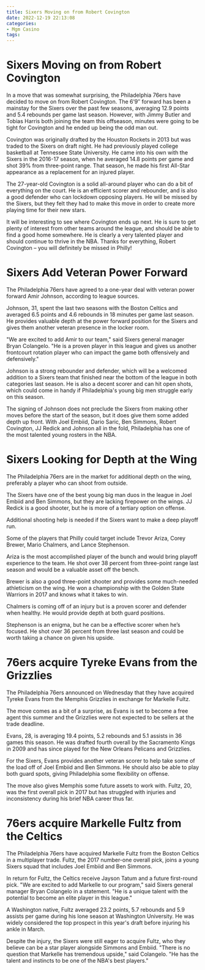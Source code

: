 ```yaml
---
title: Sixers Moving on from Robert Covington
date: 2022-12-19 22:13:08
categories:
- Mgm Casino
tags:
---
```



#  Sixers Moving on from Robert Covington

In a move that was somewhat surprising, the Philadelphia 76ers have decided to move on from Robert Covington. The 6’9″ forward has been a mainstay for the Sixers over the past few seasons, averaging 12.9 points and 5.4 rebounds per game last season. However, with Jimmy Butler and Tobias Harris both joining the team this offseason, minutes were going to be tight for Covington and he ended up being the odd man out.

Covington was originally drafted by the Houston Rockets in 2013 but was traded to the Sixers on draft night. He had previously played college basketball at Tennessee State University. He came into his own with the Sixers in the 2016-17 season, when he averaged 14.8 points per game and shot 39% from three-point range. That season, he made his first All-Star appearance as a replacement for an injured player.

The 27-year-old Covington is a solid all-around player who can do a bit of everything on the court. He is an efficient scorer and rebounder, and is also a good defender who can lockdown opposing players. He will be missed by the Sixers, but they felt they had to make this move in order to create more playing time for their new stars.

It will be interesting to see where Covington ends up next. He is sure to get plenty of interest from other teams around the league, and should be able to find a good home somewhere. He is clearly a very talented player and should continue to thrive in the NBA. Thanks for everything, Robert Covington – you will definitely be missed in Philly!

#  Sixers Add Veteran Power Forward

The Philadelphia 76ers have agreed to a one-year deal with veteran power forward Amir Johnson, according to league sources.

Johnson, 31, spent the last two seasons with the Boston Celtics and averaged 6.5 points and 4.6 rebounds in 18 minutes per game last season. He provides valuable depth at the power forward position for the Sixers and gives them another veteran presence in the locker room.

"We are excited to add Amir to our team," said Sixers general manager Bryan Colangelo. "He is a proven player in this league and gives us another frontcourt rotation player who can impact the game both offensively and defensively."

Johnson is a strong rebounder and defender, which will be a welcomed addition to a Sixers team that finished near the bottom of the league in both categories last season. He is also a decent scorer and can hit open shots, which could come in handy if Philadelphia's young big men struggle early on this season.

The signing of Johnson does not preclude the Sixers from making other moves before the start of the season, but it does give them some added depth up front. With Joel Embiid, Dario Saric, Ben Simmons, Robert Covington, JJ Redick and Johnson all in the fold, Philadelphia has one of the most talented young rosters in the NBA.

#  Sixers Looking for Depth at the Wing

The Philadelphia 76ers are in the market for additional depth on the wing, preferably a player who can shoot from outside.

The Sixers have one of the best young big man duos in the league in Joel Embiid and Ben Simmons, but they are lacking firepower on the wings. JJ Redick is a good shooter, but he is more of a tertiary option on offense.

Additional shooting help is needed if the Sixers want to make a deep playoff run.

Some of the players that Philly could target include Trevor Ariza, Corey Brewer, Mario Chalmers, and Lance Stephenson.

Ariza is the most accomplished player of the bunch and would bring playoff experience to the team. He shot over 38 percent from three-point range last season and would be a valuable asset off the bench.

Brewer is also a good three-point shooter and provides some much-needed athleticism on the wing. He won a championship with the Golden State Warriors in 2017 and knows what it takes to win.

Chalmers is coming off of an injury but is a proven scorer and defender when healthy. He would provide depth at both guard positions.

Stephenson is an enigma, but he can be a effective scorer when he’s focused. He shot over 36 percent from three last season and could be worth taking a chance on given his upside.

#  76ers acquire Tyreke Evans from the Grizzlies

The Philadelphia 76ers announced on Wednesday that they have acquired Tyreke Evans from the Memphis Grizzlies in exchange for Markelle Fultz.

The move comes as a bit of a surprise, as Evans is set to become a free agent this summer and the Grizzlies were not expected to be sellers at the trade deadline.

Evans, 28, is averaging 19.4 points, 5.2 rebounds and 5.1 assists in 36 games this season. He was drafted fourth overall by the Sacramento Kings in 2009 and has since played for the New Orleans Pelicans and Grizzlies.

For the Sixers, Evans provides another veteran scorer to help take some of the load off of Joel Embiid and Ben Simmons. He should also be able to play both guard spots, giving Philadelphia some flexibility on offense.

The move also gives Memphis some future assets to work with. Fultz, 20, was the first overall pick in 2017 but has struggled with injuries and inconsistency during his brief NBA career thus far.

#  76ers acquire Markelle Fultz from the Celtics

The Philadelphia 76ers have acquired Markelle Fultz from the Boston Celtics in a multiplayer trade. Fultz, the 2017 number-one overall pick, joins a young Sixers squad that includes Joel Embiid and Ben Simmons.

In return for Fultz, the Celtics receive Jayson Tatum and a future first-round pick. "We are excited to add Markelle to our program," said Sixers general manager Bryan Colangelo in a statement. "He is a unique talent with the potential to become an elite player in this league."

A Washington native, Fultz averaged 23.2 points, 5.7 rebounds and 5.9 assists per game during his lone season at Washington University. He was widely considered the top prospect in this year's draft before injuring his ankle in March.

Despite the injury, the Sixers were still eager to acquire Fultz, who they believe can be a star player alongside Simmons and Embiid. "There is no question that Markelle has tremendous upside," said Colangelo. "He has the talent and instincts to be one of the NBA's best players."